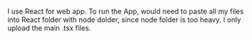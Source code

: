 I use React for web app. To run the App, would need to paste all my files into React folder with node dolder, since node folder is too heavy. I only upload the main  .tsx files.
